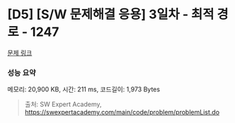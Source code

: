 # [D5] [S/W 문제해결 응용] 3일차 - 최적 경로 - 1247 

[문제 링크](https://swexpertacademy.com/main/code/problem/problemDetail.do?contestProbId=AV15OZ4qAPICFAYD) 

### 성능 요약

메모리: 20,900 KB, 시간: 211 ms, 코드길이: 1,973 Bytes



> 출처: SW Expert Academy, https://swexpertacademy.com/main/code/problem/problemList.do